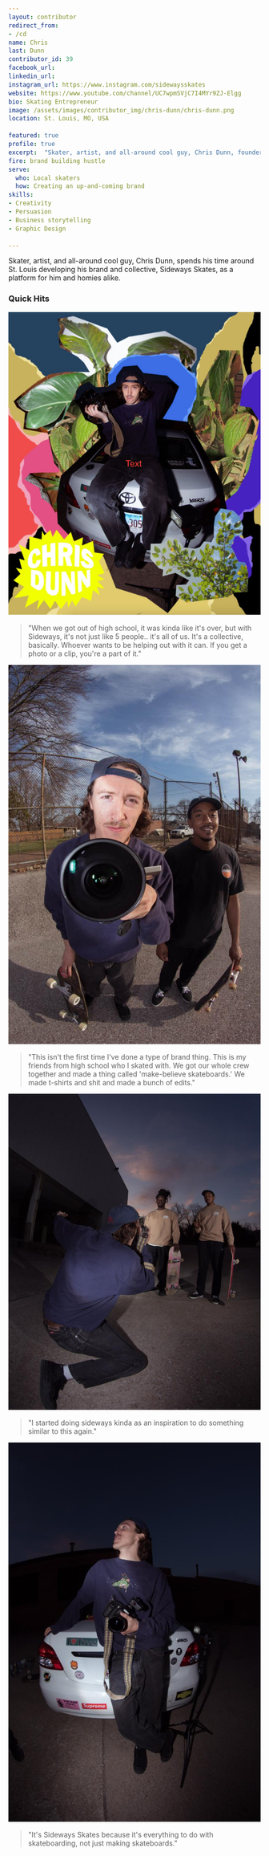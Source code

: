 ```yaml
---
layout: contributor
redirect_from:
- /cd
name: Chris
last: Dunn
contributor_id: 39
facebook_url: 
linkedin_url: 
instagram_url: https://www.instagram.com/sidewaysskates
website: https://www.youtube.com/channel/UC7wpmSVjC7I4MYr9ZJ-Elgg
bio: Skating Entrepreneur
image: /assets/images/contributor_img/chris-dunn/chris-dunn.png
location: St. Louis, MO, USA

featured: true
profile: true
excerpt:  "Skater, artist, and all-around cool guy, Chris Dunn, founder of Sideways Skates."
fire: brand building hustle
serve:
  who: Local skaters
  how: Creating an up-and-coming brand
skills:
- Creativity
- Persuasion
- Business storytelling
- Graphic Design

---
```

Skater, artist, and all-around cool guy, Chris Dunn, spends his time around  St. Louis developing his brand and collective, Sideways Skates, as a platform for him and homies alike.


### Quick Hits
![Chris Dunn](/assets/images/contributor_img/chris-dunn/cd_001.jpg)
<blockquote>"When we got out of high school, it was kinda like it's over, but with Sideways, it's not just like 5 people.. it's all of us. It's a collective, basically. Whoever wants to be helping out with it can. If you get a photo or a clip, you're a part of it."</blockquote>

![Chris Dunn](/assets/images/contributor_img/chris-dunn/cd_002.jpg)
<blockquote>"This isn't the first time I've done a type of brand thing. This is my friends from high school who I skated with. We got our whole crew together and made a thing called 'make-believe skateboards.' We made t-shirts and shit and made a bunch of edits."</blockquote>

![Chris Dunn](/assets/images/contributor_img/chris-dunn/cd_003.jpg)
<blockquote>"I started doing sideways kinda as an inspiration to do something similar to this again."</blockquote>

![Chris Dunn](/assets/images/contributor_img/chris-dunn/cd_004.jpg)
<blockquote>"It's Sideways Skates because it's everything to do with skateboarding, not just making skateboards."</blockquote>